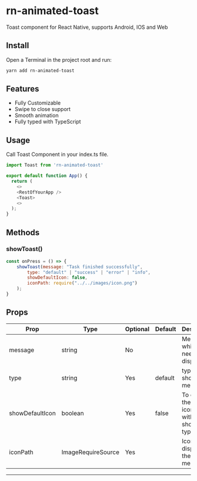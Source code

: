 # rn-animated-toast

Toast component for React Native, supports Android, IOS and Web

## Install

Open a Terminal in the project root and run:

```sh
yarn add rn-animated-toast
```

## Features

- Fully Customizable
- Swipe to close support
- Smooth animation
- Fully typed with TypeScript

## Usage

Call Toast Component in your index.ts file.

```js
import Toast from 'rn-animated-toast'

export default function App() {
  return (
    <>
    <RestOfYourApp />
    <Toast>
    <>
  );
}
```

## Methods

### showToast()

```js
const onPress = () => {
    showToast(message: "Task finished successfully",
        type: "default" | "success" | "error" | "info",
        showDefaultIcon: false,
        iconPath: require("../../images/icon.png")
    );
}
```

## Props

| Prop            | Type               | Optional | Default | Description                                              |
| --------------- | ------------------ | -------- | ------- | -------------------------------------------------------- |
| message         | string             | No       |         | Message which is need to be displayed                    |
| type            | string             | Yes      | default | type of showing message                                  |
| showDefaultIcon | boolean            | Yes      | false   | To display the default icon , without showing type icons |
| iconPath        | ImageRequireSource | Yes      |         | Icon to display in the toast message                     |

---
